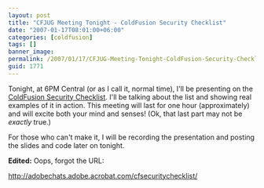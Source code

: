```yaml
---
layout: post
title: "CFJUG Meeting Tonight - ColdFusion Security Checklist"
date: "2007-01-17T08:01:00+06:00"
categories: [coldfusion]
tags: []
banner_image: 
permalink: /2007/01/17/CFJUG-Meeting-Tonight-ColdFusion-Security-Checklist
guid: 1771
---
```


Tonight, at 6PM Central (or as I call it, normal time), I'll be presenting on the <a href="http://ray.camdenfamily.com/coldfusionsecuritychecklist.cfm">ColdFusion Security Checklist</a>. I'll be talking about the list and showing real examples of it in action. This meeting will last for one hour (approximately) and will excite both your mind and senses! (Ok, that last part may not be <i>exactly</i> true.)

For those who can't make it, I will be recording the presentation and posting the slides and code later on tonight.

<b>Edited:</b> Oops, forgot the URL:

<a href="http://adobechats.adobe.acrobat.com/cfsecuritychecklist/">http://adobechats.adobe.acrobat.com/cfsecuritychecklist/</a>